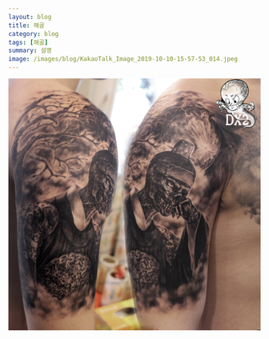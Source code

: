 ```yaml
---
layout: blog
title: 해골
category: blog
tags: [해골]  
summary: 설명
image: /images/blog/KakaoTalk_Image_2019-10-10-15-57-53_014.jpeg
---
```

![](/images/blog/KakaoTalk_Image_2019-10-10-15-57-53_014.jpeg " ")